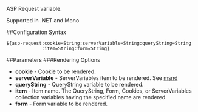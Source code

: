 ASP Request variable. 

Supported in .NET and Mono

##Configuration Syntax
```
${asp-request:cookie=String:serverVariable=String:queryString=String
             :item=String:form=String}
```

##Parameters
###Rendering Options
* **cookie** - Cookie to be rendered.
* **serverVariable** - ServerVariables item to be rendered. See [msnd](https://msdn.microsoft.com/en-us/library/ms524602(v=vs.90).aspx)
* **queryString** - QueryString variable to be rendered.
* **item** - Item name. The QueryString, Form, Cookies, or ServerVariables collection variables having the specified name are rendered.
* **form** - Form variable to be rendered.